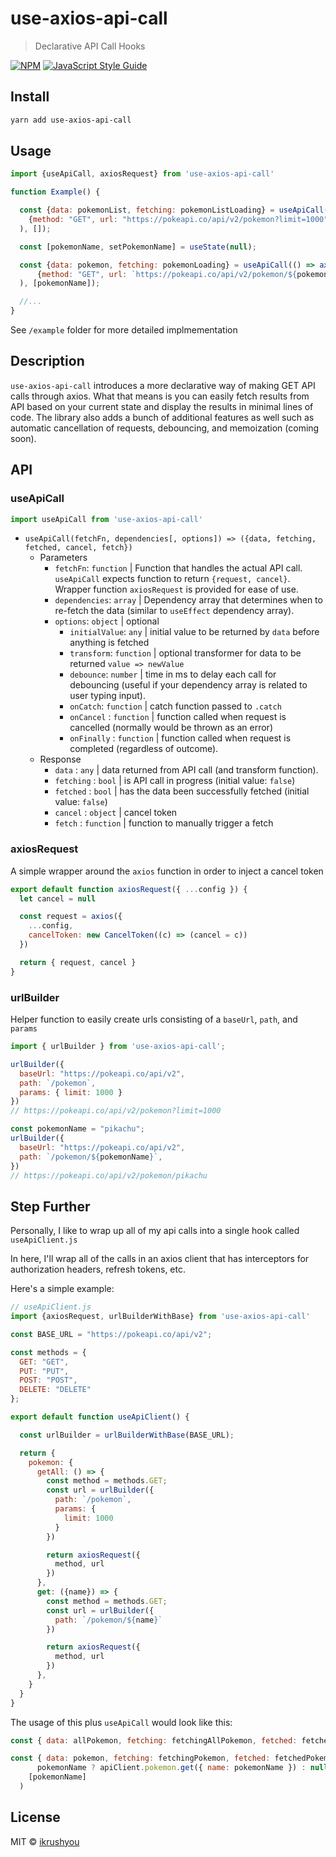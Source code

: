 # use-axios-api-call

> Declarative API Call Hooks

[![NPM](https://img.shields.io/npm/v/use-axios-api-call.svg)](https://www.npmjs.com/package/use-axios-api-call) [![JavaScript Style Guide](https://img.shields.io/badge/code_style-standard-brightgreen.svg)](https://standardjs.com)

## Install

```bash
yarn add use-axios-api-call
```

## Usage

```jsx
import {useApiCall, axiosRequest} from 'use-axios-api-call'

function Example() {

  const {data: pokemonList, fetching: pokemonListLoading} = useApiCall(() => axiosRequest(
    {method: "GET", url: "https://pokeapi.co/api/v2/pokemon?limit=1000"}
  ), []);

  const [pokemonName, setPokemonName] = useState(null);

  const {data: pokemon, fetching: pokemonLoading} = useApiCall(() => axiosRequest(
      {method: "GET", url: `https://pokeapi.co/api/v2/pokemon/${pokemonName}`}
  ), [pokemonName]);

  //...
}
```

See `/example` folder for more detailed implmementation

## Description

`use-axios-api-call` introduces a more declarative way of making GET API calls through axios.
What that means is you can easily fetch results from API based on your current state and display the results in minimal lines of code.
The library also adds a bunch of additional features as well such as automatic cancellation of requests, debouncing, and memoization (coming soon).

## API

### useApiCall
```jsx
import useApiCall from 'use-axios-api-call'
```
- `useApiCall(fetchFn, dependencies[, options]) => ({data, fetching, fetched, cancel, fetch})`
  - Parameters
    - `fetchFn`: `function` | Function that handles the actual API call. `useApiCall` expects function to return `{request, cancel}`. Wrapper function `axiosRequest` is provided for ease of use.
    - `dependencies`: `array` | Dependency array that determines when to re-fetch the data (similar to `useEffect` dependency array).
    - `options`: `object` | optional
      - `initialValue`: `any` | initial value to be returned by `data` before anything is fetched
      - `transform`: `function` | optional transformer for data to be returned `value => newValue`
      - `debounce`: `number` | time in ms to delay each call for debouncing (useful if your dependency array is related to user typing input).
      - `onCatch`: `function` | catch function passed to `.catch`
      - `onCancel` : `function` | function called when request is cancelled (normally would be thrown as an error)
      - `onFinally` : `function` | function called when request is completed (regardless of outcome).
  - Response
    - `data` : `any` | data returned from API call (and transform function).
    - `fetching` : `bool` | is API call in progress (initial value: `false`)
    - `fetched` : `bool` | has the data been successfully fetched (initial value: `false`)
    - `cancel` : `object` | cancel token
    - `fetch` : `function` | function to manually trigger a fetch

### axiosRequest
A simple wrapper around the `axios` function in order to inject a cancel token
```javascript
export default function axiosRequest({ ...config }) {
  let cancel = null

  const request = axios({
    ...config,
    cancelToken: new CancelToken((c) => (cancel = c))
  })

  return { request, cancel }
}
```

### urlBuilder
Helper function to easily create urls consisting of a `baseUrl`, `path`, and `params`
```javascript
import { urlBuilder } from 'use-axios-api-call';

urlBuilder({
  baseUrl: "https://pokeapi.co/api/v2",
  path: `/pokemon`,
  params: { limit: 1000 }
})
// https://pokeapi.co/api/v2/pokemon?limit=1000

const pokemonName = "pikachu";
urlBuilder({
  baseUrl: "https://pokeapi.co/api/v2",
  path: `/pokemon/${pokemonName}`,
})
// https://pokeapi.co/api/v2/pokemon/pikachu
```

## Step Further
Personally, I like to wrap up all of my api calls into a single hook called `useApiClient.js`

In here, I'll wrap all of the calls in an axios client that has interceptors for authorization headers, refresh tokens, etc.

Here's a simple example:

```javascript
// useApiClient.js
import {axiosRequest, urlBuilderWithBase} from 'use-axios-api-call'

const BASE_URL = "https://pokeapi.co/api/v2";

const methods = {
  GET: "GET",
  PUT: "PUT",
  POST: "POST",
  DELETE: "DELETE"
};

export default function useApiClient() {

  const urlBuilder = urlBuilderWithBase(BASE_URL);

  return {
    pokemon: {
      getAll: () => {
        const method = methods.GET;
        const url = urlBuilder({
          path: `/pokemon`,
          params: {
            limit: 1000
          }
        })

        return axiosRequest({
          method, url
        })
      },
      get: ({name}) => {
        const method = methods.GET;
        const url = urlBuilder({
          path: `/pokemon/${name}`
        })

        return axiosRequest({
          method, url
        })
      },
    }
  }
}
```

The usage of this plus `useApiCall` would look like this:

```javascript
const { data: allPokemon, fetching: fetchingAllPokemon, fetched: fetchedAllPokemon } = useApiCall(() => apiClient.pokemon.getAll(), [])

const { data: pokemon, fetching: fetchingPokemon, fetched: fetchedPokemon } = useApiCall(() =>
      pokemonName ? apiClient.pokemon.get({ name: pokemonName }) : null,
    [pokemonName]
  )
```

## License

MIT © [ikrushyou](https://github.com/ikrushyou)
